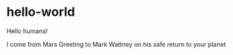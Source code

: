 # hello-world
Hello humans!

I come from Mars
Greeting to Mark Wattney on his safe return to your planet
